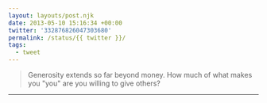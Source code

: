 ```yaml
---
layout: layouts/post.njk
date: 2013-05-10 15:16:34 +00:00
twitter: '332876826047303680'
permalink: /status/{{ twitter }}/
tags: 
  - tweet
---
```


> Generosity extends so far beyond money. How much of what makes you "you" are you willing to give others?

---

